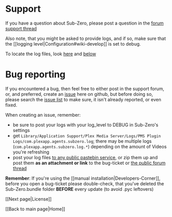 # Support

If you have a question about Sub-Zero, please post a question in the [forum support thread](https://forums.plex.tv/discussion/186575)

Also note, that you might be asked to provide logs, and if so, make sure that the [[logging level|Configuration#wiki-develop]] is set to debug.

To locate the log files, look [here](https://support.plex.tv/hc/en-us/articles/200250417) and [below](#logging)

# Bug reporting

If you encountered a bug, then feel free to either post in the support forum, or, and preferred, create an [issue](https://github.com/pannal/Sub-Zero.bundle/issues) here on github, but before doing so, please search the [issue list](https://github.com/pannal/Sub-Zero.bundle/issues?utf8=%E2%9C%93&q=) to make sure, it isn't already reported, or even fixed.

When creating an issue, remember:

* be sure to post your logs with your log_level to DEBUG in Sub-Zero's settings
* <a name="logging"></a>get `Library/Application Support/Plex Media Server/Logs/PMS Plugin Logs/com.plexapp.agents.subzero.log`; there may be multiple logs (`com.plexapp.agents.subzero.log.*`) depending on the amount of Videos you're refreshing
* post your log files [to any public pastebin service](http://pastebin.com/), or zip them up and post them **as an attachment or link** to the bug-ticket or [the public forum thread](https://forums.plex.tv/discussion/186575)

**Remember**: If you're using the [[manual installation|Developers-Corner]], before you open a bug-ticket please double-check, that you've deleted the Sub-Zero.bundle folder **BEFORE** every update (to avoid .pyc leftovers)

[[Next page|License]]

[[Back to main page|Home]]